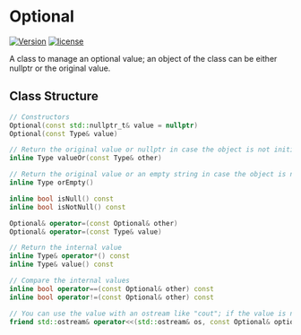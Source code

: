 # Optional

[![Version](https://img.shields.io/badge/version-1.2.2-green.svg)](https://github.com/illescasDaniel/Optional/releases)
[![license](https://img.shields.io/github/license/mashape/apistatus.svg?maxAge=2592000)](https://github.com/illescasDaniel/Optional/blob/master/LICENCE)

A class to manage an optional value; an object of the class can be either nullptr or the original value.

Class Structure
----
```c++
// Constructors
Optional(const std::nullptr_t& value = nullptr)
Optional(const Type& value)

// Return the original value or nullptr in case the object is not initialised to a non-null value
inline Type valueOr(const Type& other)

// Return the original value or an empty string in case the object is not initialised
inline Type orEmpty()

inline bool isNull() const
inline bool isNotNull() const

Optional& operator=(const Optional& other)
Optional& operator=(const Type& value)

// Return the internal value
inline Type& operator*() const
inline Type& value() const

// Compare the internal values
inline bool operator==(const Optional& other) const
inline bool operator!=(const Optional& other) const

// You can use the value with an ostream like "cout"; if the value is null, it will return an empty std::ostream
friend std::ostream& operator<<(std::ostream& os, const Optional& optionalValue)
```
